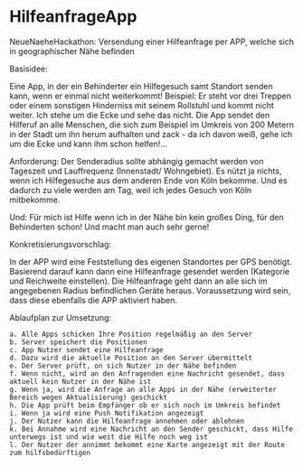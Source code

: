 # HilfeanfrageApp
NeueNaeheHackathon: Versendung einer Hilfeanfrage per APP, welche sich in geographischer Nähe befinden

Basisidee:

Eine App, in der ein Behinderter ein Hilfegesuch samt Standort senden kann, wenn er einmal nicht weiterkommt! Beispiel: Er steht vor drei Treppen oder einem sonstigen Hinderniss mit seinem Rollstuhl und kommt nicht weiter. Ich stehe um die Ecke und sehe das nicht. Die App sendet den Hilferuf an alle Menschen, die sich zum Beispiel im Umkreis von 200 Metern in der Stadt um ihn herum aufhalten und zack - da ich davon weiß, gehe ich um die Ecke und kann ihm schon helfen!... 

Anforderung:
Der Senderadius sollte abhängig gemacht werden von Tageszeit und Lauffrequenz (Innenstadt/ Wohngebiet). Es nützt ja nichts, wenn ich Hilfegesuche aus dem anderen Ende von Köln bekomme. Und es dadurch zu viele werden am Tag, weil ich jedes Gesuch von Köln mitbekomme. 



Und: Für mich ist Hilfe wenn ich in der Nähe bin kein großes Ding, für den Behinderten schon! Und macht man auch sehr gerne!

Konkretisierungsvorschlag:

In der APP wird eine Feststellung des eigenen Standortes per GPS benötigt. Basierend darauf kann dann eine Hilfeanfrage gesendet werden (Kategorie und Reichweite einstellen). 
Die Hilfeanfrage geht dann an alle sich im angegebenen Radius befindlichen Geräte heraus. Voraussetzung wird sein, dass diese ebenfalls die APP aktiviert haben.


Ablaufplan zur Umsetzung: 

	a. Alle Apps schicken Ihre Position regelmäßig an den Server
	b. Server speichert die Positionen
	c. App Nutzer sendet eine Hilfeanfrage
	d. Dazu wird die aktuelle Position an den Server übermittelt
	e. Der Server prüft, on sich Nutzer in der Nähe befinden
	f. Wenn nicht, wird an den Anfragenden eine Nachricht gesendet, dass aktuell kein Nutzer in der Nähe ist
	g. Wenn ja, wird die Anfrage an alle Apps in der Nähe (erweiterter Bereich wegen Aktualisierung) geschickt
	h. Die App prüft beim Empfänger ob er sich noch im Umkreis befindet
	i. Wenn ja wird eine Push Notifikation angezeigt
	j. Der Nutzer kann die Hilfeanfrage annehmen oder ablehnen
	k. Bei Annahme wird eine Nachricht an den Sender geschickt, dass Hilfe unterwegs ist und wie weit die Hilfe noch weg ist
	l. Der Nutzer der annimmt bekommt eine Karte angezeigt mit der Route zum hilfsbedürftigen


